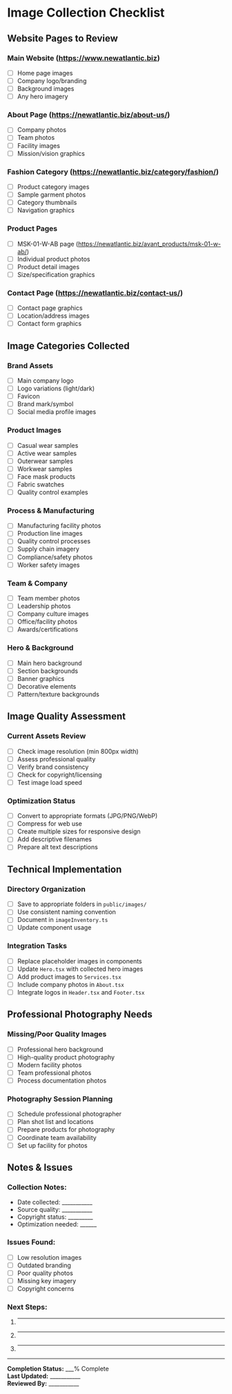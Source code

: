 # Image Collection Checklist

## Website Pages to Review

### Main Website (https://www.newatlantic.biz)
- [ ] Home page images
- [ ] Company logo/branding
- [ ] Background images
- [ ] Any hero imagery

### About Page (https://newatlantic.biz/about-us/)
- [ ] Company photos
- [ ] Team photos
- [ ] Facility images
- [ ] Mission/vision graphics

### Fashion Category (https://newatlantic.biz/category/fashion/)
- [ ] Product category images
- [ ] Sample garment photos
- [ ] Category thumbnails
- [ ] Navigation graphics

### Product Pages
- [ ] MSK-01-W-AB page (https://newatlantic.biz/avant_products/msk-01-w-ab/)
- [ ] Individual product photos
- [ ] Product detail images
- [ ] Size/specification graphics

### Contact Page (https://newatlantic.biz/contact-us/)
- [ ] Contact page graphics
- [ ] Location/address images
- [ ] Contact form graphics

## Image Categories Collected

### Brand Assets
- [ ] Main company logo
- [ ] Logo variations (light/dark)
- [ ] Favicon
- [ ] Brand mark/symbol
- [ ] Social media profile images

### Product Images
- [ ] Casual wear samples
- [ ] Active wear samples  
- [ ] Outerwear samples
- [ ] Workwear samples
- [ ] Face mask products
- [ ] Fabric swatches
- [ ] Quality control examples

### Process & Manufacturing
- [ ] Manufacturing facility photos
- [ ] Production line images
- [ ] Quality control processes
- [ ] Supply chain imagery
- [ ] Compliance/safety photos
- [ ] Worker safety images

### Team & Company
- [ ] Team member photos
- [ ] Leadership photos
- [ ] Company culture images
- [ ] Office/facility photos
- [ ] Awards/certifications

### Hero & Background
- [ ] Main hero background
- [ ] Section backgrounds
- [ ] Banner graphics
- [ ] Decorative elements
- [ ] Pattern/texture backgrounds

## Image Quality Assessment

### Current Assets Review
- [ ] Check image resolution (min 800px width)
- [ ] Assess professional quality
- [ ] Verify brand consistency
- [ ] Check for copyright/licensing
- [ ] Test image load speed

### Optimization Status
- [ ] Convert to appropriate formats (JPG/PNG/WebP)
- [ ] Compress for web use
- [ ] Create multiple sizes for responsive design
- [ ] Add descriptive filenames
- [ ] Prepare alt text descriptions

## Technical Implementation

### Directory Organization
- [ ] Save to appropriate folders in `public/images/`
- [ ] Use consistent naming convention
- [ ] Document in `imageInventory.ts`
- [ ] Update component usage

### Integration Tasks
- [ ] Replace placeholder images in components
- [ ] Update `Hero.tsx` with collected hero images
- [ ] Add product images to `Services.tsx`
- [ ] Include company photos in `About.tsx`
- [ ] Integrate logos in `Header.tsx` and `Footer.tsx`

## Professional Photography Needs

### Missing/Poor Quality Images
- [ ] Professional hero background
- [ ] High-quality product photography
- [ ] Modern facility photos
- [ ] Team professional photos
- [ ] Process documentation photos

### Photography Session Planning
- [ ] Schedule professional photographer
- [ ] Plan shot list and locations
- [ ] Prepare products for photography
- [ ] Coordinate team availability
- [ ] Set up facility for photos

## Notes & Issues

### Collection Notes:
- Date collected: ___________
- Source quality: ___________
- Copyright status: _________
- Optimization needed: ______

### Issues Found:
- [ ] Low resolution images
- [ ] Outdated branding
- [ ] Poor quality photos
- [ ] Missing key imagery
- [ ] Copyright concerns

### Next Steps:
1. ________________________
2. ________________________
3. ________________________

---

**Completion Status:** ___% Complete  
**Last Updated:** ___________  
**Reviewed By:** ___________
